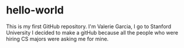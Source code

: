 # hello-world
This is my first GitHub repository.
I'm Valerie Garcia, I go to Stanford University
I decided to make a gitHub because all the people 
who were hiring CS majors were asking me for mine. 
